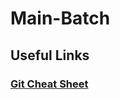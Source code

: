 # Main-Batch
## Useful Links
### [Git Cheat Sheet](https://services.github.com/on-demand/downloads/github-git-cheat-sheet.pdf)
